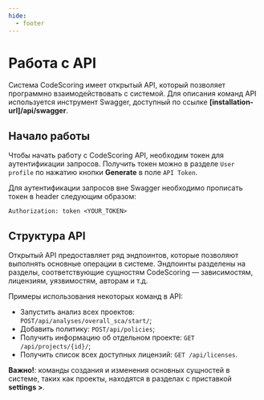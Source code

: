```yaml
---
hide:
  - footer
---
```


# Работа с API

Система CodeScoring имеет открытый API, который позволяет программно взаимодействовать с системой. Для описания команд API используется инструмент Swagger, доступный по ссылке **[installation-url]/api/swagger**.

## Начало работы

Чтобы начать работу с CodeScoring API, необходим токен для аутентификации запросов. Получить токен можно в разделе `User profile` по нажатию кнопки **Generate** в поле `API Token`.

Для аутентификации запросов вне Swagger необходимо прописать токен в header следующим образом:

`Authorization: token <YOUR_TOKEN>`

## Структура API

Открытый API предоставляет ряд эндпоинтов, которые позволяют выполнять основные операции в системе. Эндпоинты разделены на разделы, соответствующие сущностям CodeScoring — зависимостям, лицензиям, уязвимостям, авторам и т.д.

Примеры использования некоторых команд в API:

- Запустить анализ всех проектов: `POST/api/analyses/overall_sca/start/`;
- Добавить политику: `POST/api/policies`;
- Получить информацию об отдельном проекте: `GET /api/projects/{id}/`;
- Получить список всех доступных лицензий: `GET /api/licenses`.

**Важно!**: команды создания и изменения основных сущностей в системе, таких как проекты, находятся в разделах с приставкой **settings >**. 